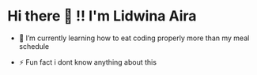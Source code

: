 # Hi there 👋 !! I'm Lidwina Aira 

<!--
**dastha4/dastha4** is a ✨ _special_ ✨ repository because its `README.md` (this file) appears on your GitHub profile.

Here are some ideas to get you started:

- 🔭 I’m currently working on ...
- 👯 I’m looking to collaborate on ...
- 🤔 I’m looking for help with ...
- 💬 Ask me about ...
- 📫 How to reach me: ...
- 😄 Pronouns: ...
-->

- 🌱 I’m currently learning how to eat coding properly more than my meal schedule

- ⚡ Fun fact i dont know anything about this

